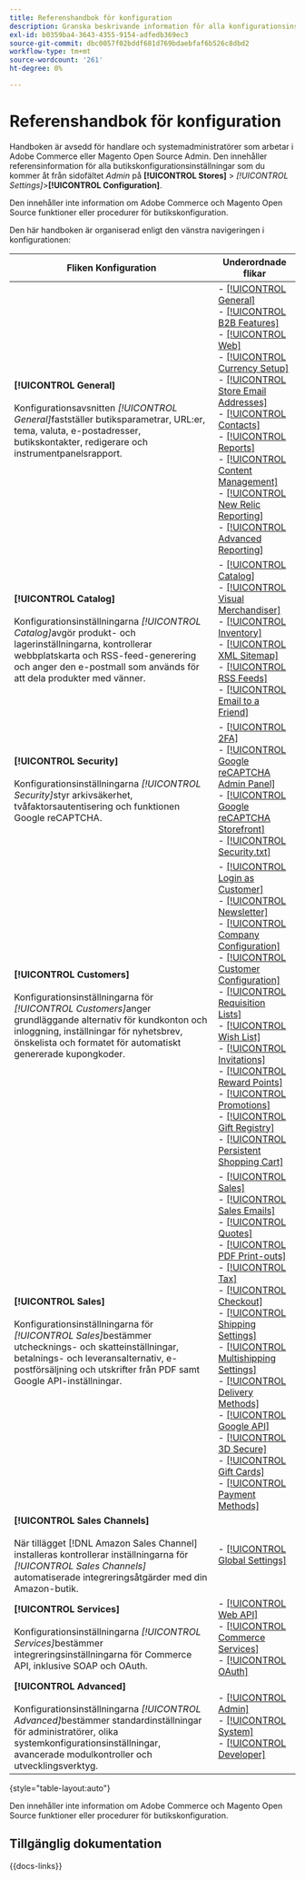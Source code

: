 ```yaml
---
title: Referenshandbok för konfiguration
description: Granska beskrivande information för alla konfigurationsinställningar för Commerce Admin Store som är ordnade efter konfigurationsflikar, sidor och avsnitt.
exl-id: b0359ba4-3643-4355-9154-adfedb369ec3
source-git-commit: dbc0057f02bddf681d769bdaebfaf6b526c8dbd2
workflow-type: tm+mt
source-wordcount: '261'
ht-degree: 0%

---
```


# Referenshandbok för konfiguration

Handboken är avsedd för handlare och systemadministratörer som arbetar i Adobe Commerce eller Magento Open Source Admin. Den innehåller referensinformation för alla butikskonfigurationsinställningar som du kommer åt från sidofältet _Admin_ på **[!UICONTROL Stores]** > _[!UICONTROL Settings]_>**[!UICONTROL Configuration]**.

Den innehåller inte information om Adobe Commerce och Magento Open Source funktioner eller procedurer för butikskonfiguration.

Den här handboken är organiserad enligt den vänstra navigeringen i konfigurationen:

| Fliken Konfiguration | Underordnade flikar |
| ----------------- | ---------- |
| **[!UICONTROL General]** <br/><br/>Konfigurationsavsnitten _[!UICONTROL General]_&#x200B;fastställer butiksparametrar, URL:er, tema, valuta, e-postadresser, butikskontakter, redigerare och instrumentpanelsrapport. | - [[!UICONTROL General]](./general/general.md)<br>- [[!UICONTROL B2B Features]](./general/b2b-features.md)<br>- [[!UICONTROL Web]](./general/web.md)<br>- [[!UICONTROL Currency Setup]](./general/currency-setup.md)<br>- [[!UICONTROL Store Email Addresses]](./general/store-email-addresses.md)<br>- [[!UICONTROL Contacts]](./general/contacts.md)<br>- [[!UICONTROL Reports]](./general/reports.md)<br>- [[!UICONTROL Content Management]](./general/content-management.md)<br>- [[!UICONTROL New Relic Reporting]](./general/new-relic-reporting.md)<br>- [[!UICONTROL Advanced Reporting]](./general/advanced-reporting.md) |
| **[!UICONTROL Catalog]** <br/><br/>Konfigurationsinställningarna _[!UICONTROL Catalog]_&#x200B;avgör produkt- och lagerinställningarna, kontrollerar webbplatskarta och RSS-feed-generering och anger den e-postmall som används för att dela produkter med vänner. | - [[!UICONTROL Catalog]](./catalog/catalog.md)<br>- [[!UICONTROL Visual Merchandiser]](./catalog/visual-merchandiser.md)<br>- [[!UICONTROL Inventory]](./catalog/inventory.md)<br>- [[!UICONTROL XML Sitemap]](./catalog/xml-sitemap.md)<br>- [[!UICONTROL RSS Feeds]](./catalog/rss-feeds.md)<br>- [[!UICONTROL Email to a Friend]](./catalog/email-to-a-friend.md) |
| **[!UICONTROL Security]** <br/><br/>Konfigurationsinställningarna _[!UICONTROL Security]_&#x200B;styr arkivsäkerhet, tvåfaktorsautentisering och funktionen Google reCAPTCHA. | - [[!UICONTROL 2FA]](./security/2fa.md)<br>- [[!UICONTROL Google reCAPTCHA Admin Panel]](./security/google-recaptcha-admin.md)<br>- [[!UICONTROL Google reCAPTCHA Storefront]](./security/google-recaptcha-storefront.md)<br>- [[!UICONTROL Security.txt]](./security/security-txt.md) |
| **[!UICONTROL Customers]** <br/><br/>Konfigurationsinställningarna för _[!UICONTROL Customers]_&#x200B;anger grundläggande alternativ för kundkonton och inloggning, inställningar för nyhetsbrev, önskelista och formatet för automatiskt genererade kupongkoder. | - [[!UICONTROL Login as Customer]](./customers/login-as-customer.md)<br>- [[!UICONTROL Newsletter]](./customers/newsletter.md)<br>- [[!UICONTROL Company Configuration]](./customers/company-configuration.md)<br>- [[!UICONTROL Customer Configuration]](./customers/customer-configuration.md)<br>- [[!UICONTROL Requisition Lists]](./customers/requisition-lists.md)<br>- [[!UICONTROL Wish List]](./customers/wishlist.md)<br>- [[!UICONTROL Invitations]](./customers/invitations.md)<br>- [[!UICONTROL Reward Points]](./customers/reward-points.md)<br>- [[!UICONTROL Promotions]](./customers/promotions.md)<br>- [[!UICONTROL Gift Registry]](./customers/gift-registry.md)<br>- [[!UICONTROL Persistent Shopping Cart]](./customers/persistent-shopping-cart.md) |
| **[!UICONTROL Sales]** <br/><br/>Konfigurationsinställningarna för _[!UICONTROL Sales]_&#x200B;bestämmer utchecknings- och skatteinställningar, betalnings- och leveransalternativ, e-postförsäljning och utskrifter från PDF samt Google API-inställningar. | - [[!UICONTROL Sales]](./sales/sales.md)<br>- [[!UICONTROL Sales Emails]](./sales/sales-emails.md)<br>- [[!UICONTROL Quotes]](./sales/quotes.md)<br>- [[!UICONTROL PDF Print-outs]](./sales/pdf-print-outs.md)<br>- [[!UICONTROL Tax]](./sales/tax.md)<br>- [[!UICONTROL Checkout]](./sales/checkout.md)<br>- [[!UICONTROL Shipping Settings]](./sales/shipping-settings.md)<br>- [[!UICONTROL Multishipping Settings]](./sales/multishipping-settings.md)<br>- [[!UICONTROL Delivery Methods]](./sales/delivery-methods.md)<br>- [[!UICONTROL Google API]](./sales/google-api.md)<br>- [[!UICONTROL 3D Secure]](./sales/3d-secure.md)<br>- [[!UICONTROL Gift Cards]](./sales/gift-cards.md)<br>- [[!UICONTROL Payment Methods]](./sales/payment-methods.md) |
| **[!UICONTROL Sales Channels]** <br/><br/>När tillägget [!DNL Amazon Sales Channel] installeras kontrollerar inställningarna för _[!UICONTROL Sales Channels]_&#x200B;automatiserade integreringsåtgärder med din Amazon-butik. | - [[!UICONTROL Global Settings]](sales-channels.md) |
| **[!UICONTROL Services]** <br/><br/>Konfigurationsinställningarna _[!UICONTROL Services]_&#x200B;bestämmer integreringsinställningarna för Commerce API, inklusive SOAP och OAuth. | - [[!UICONTROL Web API]](./services/magento-web-api.md)<br>- [[!UICONTROL Commerce Services]](./services/saas.md)<br>- [[!UICONTROL OAuth]](./services/oauth.md) |
| **[!UICONTROL Advanced]** <br/><br/>Konfigurationsinställningarna _[!UICONTROL Advanced]_&#x200B;bestämmer standardinställningar för administratörer, olika systemkonfigurationsinställningar, avancerade modulkontroller och utvecklingsverktyg. | - [[!UICONTROL Admin]](./advanced/admin.md)<br>- [[!UICONTROL System]](./advanced/system.md)<br>- [[!UICONTROL Developer]](./advanced/developer.md) |

{style="table-layout:auto"}

Den innehåller inte information om Adobe Commerce och Magento Open Source funktioner eller procedurer för butikskonfiguration.

## Tillgänglig dokumentation

{{docs-links}}
